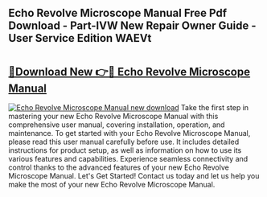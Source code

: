 ## Echo Revolve Microscope Manual Free Pdf Download - Part-IVW New Repair Owner Guide - User Service Edition WAEVt

# <h2><a href="http://bc44602.oget.top/?id=Echo+Revolve+Microscope+Manual">🔗Download New 👉🔴 Echo Revolve Microscope Manual</a></h2>

[![Echo Revolve Microscope Manual new download](https://i.imgur.com/5g1atiW.png)](http://bc44602.oget.top/?id=Echo+Revolve+Microscope+Manual)
Take the first step in mastering your new Echo Revolve Microscope Manual with this comprehensive user manual, covering installation, operation, and maintenance. To get started with your Echo Revolve Microscope Manual, please read this user manual carefully before use. It includes detailed instructions for product setup, as well as information on how to use its various features and capabilities. Experience seamless connectivity and control thanks to the advanced features of your new Echo Revolve Microscope Manual. Let's Get Started! Contact us today and let us help you make the most of your new Echo Revolve Microscope Manual.
